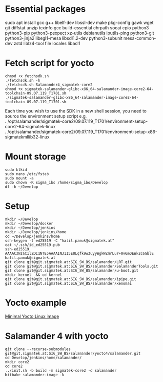 # Essential packages
sudo apt install gcc g++ libelf-dev libssl-dev make pkg-config gawk wget git diffstat unzip texinfo gcc build-essential chrpath socat cpio python3 python3-pip python3-pexpect xz-utils debianutils iputils-ping python3-git python3-jinja2 libegl1-mesa libsdl1.2-dev python3-subunit mesa-common-dev zstd liblz4-tool file locales libacl1

# Fetch script for yocto
```
chmod +x fetchsdk.sh  
./fetchsdk.sh -h  
./fetchsdk.sh Salamander4_sigmatek-core2  
chmod +x sigmatek-salamander-glibc-x86_64-salamander-image-core2-64-toolchain-09.07.119_T1701.sh  
./sigmatek-salamander-glibc-x86_64-salamander-image-core2-64-toolchain-09.07.119_T1701.sh  
```
Each time you wish to use the SDK in a new shell session, you need to source the environment setup script e.g.  
. /opt/salamander/sigmatek-core2/09.07.119_T1701/environment-setup-core2-64-sigmatek-linux  
. /opt/salamander/sigmatek-core2/09.07.119_T1701/environment-setup-x86-sigmatekmllib32-linux  

# Mount storage
```
sudo blkid  
sudo nano /etc/fstab  
sudo mount -a  
sudo chown -R sigma_ibo /home/sigma_ibo/Develop  
df -h ~/Develop  
```
# Setup
```
mkdir ~/Develop  
mkdir ~/Develop/docker  
mkdir ~/Develop/jenkins  
mkdir ~/Develop/jenkins/home  
cd ~/Develop/jenkins/home  
ssh-keygen -t ed25519 -C "halil.pamuk@sigmatek.at"  
cat ~/.ssh/id_ed25519.pub  
ssh-ed25519 AAAAC3NzaC1lZDI1NTE5AAAAINJ1I5EULqfk9w3uyyWgkWZmrLur+0v6mOEWk2c6GblE halil.pamuk@sigmatek.at  
git clone git@git.sigmatek.at:SIG_SW_BS/salamander/LRT.git  
git clone git@git.sigmatek.at:SIG_SW_BS/salamander/SalamanderTools.git  
git clone git@git.sigmatek.at:SIG_SW_BS/salamander/u-boot.git  
mkdir kernel  && cd kernel
git clone git@git.sigmatek.at:SIG_SW_BS/salamander/ipipe.git  
git clone git@git.sigmatek.at:SIG_SW_BS/salamander/xenomai  
```

# Yocto example
<a href="https://learn.arm.com/learning-paths/embedded-systems/yocto_qemu/yocto_build/" target="_blank">Minimal Yocto Linux image</a>

# Salamander 4 with yocto
```
git clone --recurse-submodules git@git.sigmatek.at:SIG_SW_BS/salamander/yocto4/salamander.git  
cd Develop/jenkins/home/salamander/  
mkdir core2  
cd core2  
../init.sh -b build -m sigmatek-core2 -d salamander  
bitbake salamander-image -k  
```